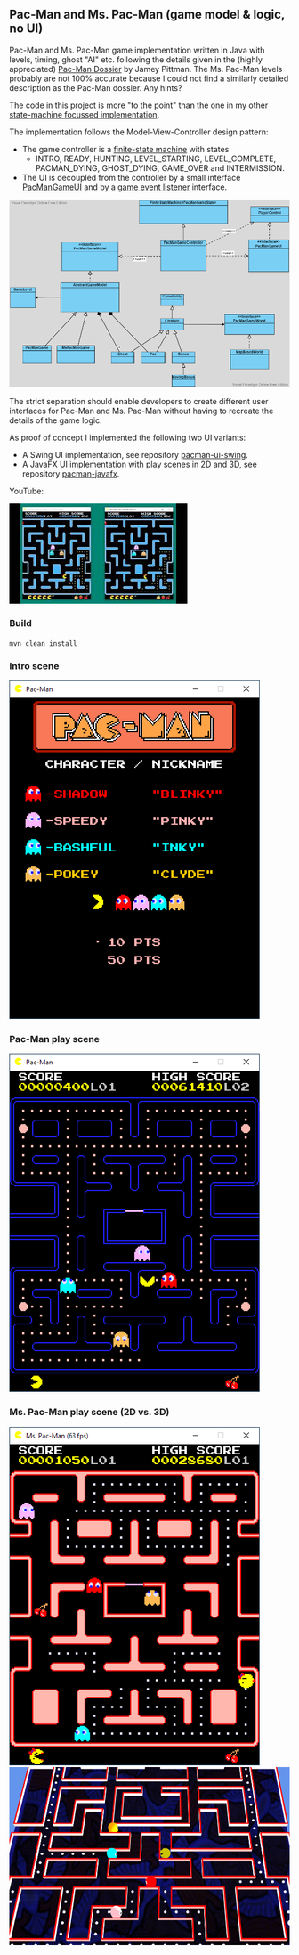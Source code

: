 ## Pac-Man and Ms. Pac-Man (game model & logic,  no UI)

Pac-Man and Ms. Pac-Man game implementation written in Java with levels, timing, ghost "AI" etc. following the details given in the (highly appreciated) [Pac-Man Dossier](https://pacman.holenet.info) by Jamey Pittman. The Ms. Pac-Man levels probably are not 100% accurate because I could not find a similarly detailed description as the Pac-Man dossier. Any hints? 

The code in this project is more "to the point" than the one in my other [state-machine focussed implementation](https://github.com/armin-reichert/pacman).

The implementation follows the Model-View-Controller design pattern:
- The game controller is a [finite-state machine](pacman-core/src/main/java/de/amr/games/pacman/lib/FiniteStateMachine.java) with states
  -  INTRO, READY, HUNTING, LEVEL_STARTING, LEVEL_COMPLETE, PACMAN_DYING, GHOST_DYING, GAME_OVER and INTERMISSION. 
- The UI is decoupled from the controller by a small interface [PacManGameUI](pacman-core/src/main/java/de/amr/games/pacman/ui/PacManGameUI.java) and by a [game event listener](pacman-core/src/main/java/de/amr/games/pacman/controller/event/PacManGameEventListener.java) interface.

<img src="pacman-core/doc/PacManGame.vpd.png">

The strict separation should enable developers to create different user interfaces for Pac-Man and Ms. Pac-Man without having to recreate the details of the game logic. 

As proof of concept I implemented the following two UI variants: 
- A Swing UI implementation, see repository [pacman-ui-swing](https://github.com/armin-reichert/pacman-ui-swing).
- A JavaFX UI implementation with play scenes in 2D and 3D, see repository [pacman-javafx](https://github.com/armin-reichert/pacman-javafx).

YouTube:

[![YouTube video](pacman-core/doc/thumbnail.jpg)](https://www.youtube.com/watch?v=t529vDUtCT0&t=125s)


### Build

`mvn clean install`

### Intro scene

<img src="pacman-core/doc/intro.png">

### Pac-Man play scene

<img src="pacman-core/doc/playing.png">

### Ms. Pac-Man play scene (2D vs. 3D)

<img src="pacman-core/doc/mspacman_playing.png">

<img src="pacman-core/doc/playscene3D.png">
